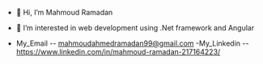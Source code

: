 - 👋 Hi, I’m Mahmoud Ramadan

- 👀 I’m interested in web development using .Net framework and Angular
- My_Email --  mahmoudahmedramadan99@gmail.com
-My_Linkedin -- https://www.linkedin.com/in/mahmoud-ramadan-217164223/


<!---
mamodr/mamodr is a ✨ special ✨ repository because its `README.md` (this file) appears on your GitHub profile.
You can click the Preview link to take a look at your changes.
--->

